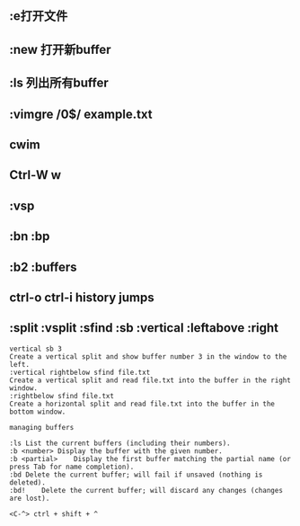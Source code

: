 ## :e打开文件
## :new 打开新buffer
## :ls 列出所有buffer
## :vimgre /0$/ example.txt
## cwim
## Ctrl-W w
## :vsp

## :bn :bp

## :b2 :buffers

## ctrl-o ctrl-i history jumps

## :split :vsplit :sfind :sb :vertical :leftabove :right

```
vertical sb 3
Create a vertical split and show buffer number 3 in the window to the left.
:vertical rightbelow sfind file.txt
Create a vertical split and read file.txt into the buffer in the right window.
:rightbelow sfind file.txt
Create a horizontal split and read file.txt into the buffer in the bottom window.

managing buffers

:ls	List the current buffers (including their numbers).
:b <number>	Display the buffer with the given number.
:b <partial>	Display the first buffer matching the partial name (or press Tab for name completion).
:bd	Delete the current buffer; will fail if unsaved (nothing is deleted).
:bd!	Delete the current buffer; will discard any changes (changes are lost).

<C-^> ctrl + shift + ^

```


